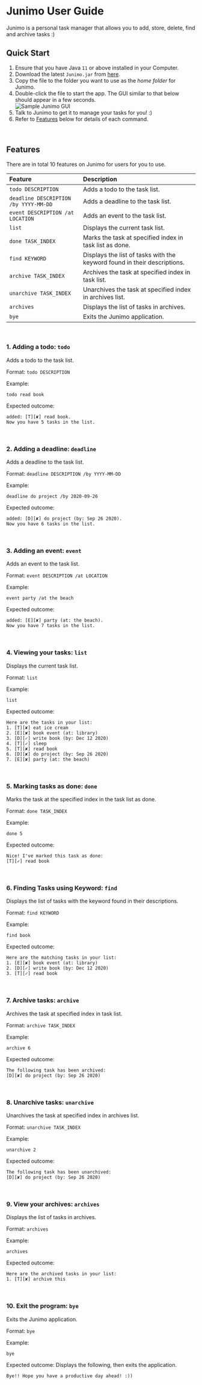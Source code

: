 # Junimo User Guide
Junimo is a personal task manager that allows you to add, store, delete, find and archive tasks :)

## Quick Start
1. Ensure that you have Java `11` or above installed in your Computer.
2. Download the latest `Junimo.jar` from [here](https://github.com/jeannetoh99/ip/releases/tag/A-Release).
3. Copy the file to the folder you want to use as the *home folder* for Junimo.
4. Double-click the file to start the app. The GUI similar to that below should appear in a few seconds. <br/>
![Sample Junimo GUI](https://github.com/jeannetoh99/ip/blob/master/docs/Ui.png?raw=true) <br/>
5. Talk to Junimo to get it to manage your tasks for you! :)
6. Refer to [Features](#features) below for details of each command.

<br />

## Features
There are in total 10 features on Junimo for users for you to use. <br/>

| Feature | Description |
| :------ | :---------- |
| `todo DESCRIPTION` | Adds a todo to the task list. |
| `deadline DESCRIPTION /by YYYY-MM-DD` | Adds a deadline to the task list. |
| `event DESCRIPTION /at LOCATION` | Adds an event to the task list. |
| `list` | Displays the current task list. |
| `done TASK_INDEX` | Marks the task at specified index in task list as done. |
| `find KEYWORD` | Displays the list of tasks with the keyword found in their descriptions. |
| `archive TASK_INDEX` | Archives the task at specified index in task list. |
| `unarchive TASK_INDEX` | Unarchives the task at specified index in archives list. |
| `archives` | Displays the list of tasks in archives. |
| `bye` | Exits the Junimo application. |

<br />

### 1. Adding a todo: `todo`
Adds a todo to the task list.

Format: `todo DESCRIPTION`

Example: 
```
todo read book
```

Expected outcome: 
```
added: [T][✘] read book.
Now you have 5 tasks in the list.
```
<br />

### 2. Adding a deadline: `deadline`
Adds a deadline to the task list.

Format: `deadline DESCRIPTION /by YYYY-MM-DD`

Example: 
```
deadline do project /by 2020-09-26
```

Expected outcome: 
```
added: [D][✘] do project (by: Sep 26 2020).
Now you have 6 tasks in the list.
```
<br />

### 3. Adding an event: `event`
Adds an event to the task list.

Format: `event DESCRIPTION /at LOCATION`

Example: 
```
event party /at the beach
```

Expected outcome: 
```
added: [E][✘] party (at: the beach).
Now you have 7 tasks in the list.
```
<br />

### 4. Viewing your tasks: `list`
Displays the current task list.

Format: `list`

Example: 
```
list
```

Expected outcome: 
```
Here are the tasks in your list:
1. [T][✘] eat ice cream
2. [E][✘] book event (at: library)
3. [D][✓] write book (by: Dec 12 2020)
4. [T][✓] sleep
5. [T][✘] read book
6. [D][✘] do project (by: Sep 26 2020)
7. [E][✘] party (at: the beach)
```
<br />

### 5. Marking tasks as done: `done`
Marks the task at the specified index in the task list as done.

Format: `done TASK_INDEX`

Example: 
```
done 5
```

Expected outcome: 
```
Nice! I've marked this task as done:
[T][✓] read book
```
<br />

### 6. Finding Tasks using Keyword: `find`
Displays the list of tasks with the keyword found in their descriptions.

Format: `find KEYWORD`

Example: 
```
find book
```

Expected outcome: 
```
Here are the matching tasks in your list:
1. [E][✘] book event (at: library)
2. [D][✓] write book (by: Dec 12 2020)
3. [T][✓] read book
```
<br />

### 7. Archive tasks: `archive`
Archives the task at specified index in task list.

Format: `archive TASK_INDEX`

Example: 
```
archive 6
```

Expected outcome: 
```
The following task has been archived:
[D][✘] do project (by: Sep 26 2020)
```
<br />

### 8. Unarchive tasks: `unarchive`
Unarchives the task at specified index in archives list.

Format: `unarchive TASK_INDEX`

Example: 
```
unarchive 2
```

Expected outcome: 
```
The following task has been unarchived:
[D][✘] do project (by: Sep 26 2020)
```
<br />

### 9. View your archives: `archives`
Displays the list of tasks in archives.

Format: `archives`

Example: 
```
archives
```

Expected outcome: 
```
Here are the archived tasks in your list:
1. [T][✘] archive this
```
<br />

### 10. Exit the program: `bye`
Exits the Junimo application.

Format: `bye`

Example: 
```
bye
```
Expected outcome: Displays the following, then exits the application.
```
Bye!! Hope you have a productive day ahead! :))
```

